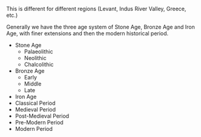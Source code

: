 This is different for different regions (Levant, Indus River Valley, Greece, etc.)

Generally we have the three age system of Stone Age, Bronze Age and Iron Age, with finer extensions and then the modern historical period.

- Stone Age
	- Palaeolithic
	- Neolithic
	- Chalcolithic
- Bronze Age
	- Early
	- Middle
	- Late
- Iron Age
- Classical Period
- Medieval Period
- Post-Medieval Period
- Pre-Modern Period
- Modern Period